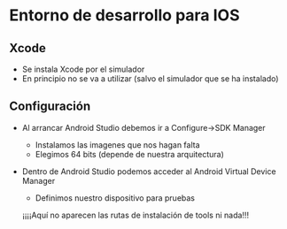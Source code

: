 # Entorno de desarrollo para IOS

## Xcode

- Se instala Xcode por el simulador
- En principio no se va a utilizar (salvo el simulador que se ha instalado)

## Configuración
- Al arrancar Android Studio debemos ir a Configure->SDK Manager
    - Instalamos las imagenes que nos hagan falta
    - Elegimos 64 bits (depende de nuestra arquitectura)
- Dentro de Android Studio podemos acceder al Android Virtual Device Manager
    - Definimos nuestro dispositivo para pruebas
    
    ¡¡¡¡Aquí no aparecen las rutas de instalación de tools ni nada!!!
    
